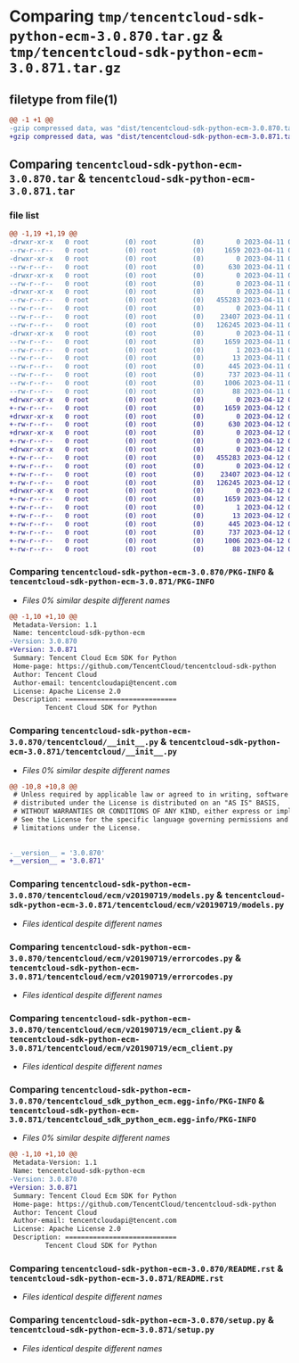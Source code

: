 # Comparing `tmp/tencentcloud-sdk-python-ecm-3.0.870.tar.gz` & `tmp/tencentcloud-sdk-python-ecm-3.0.871.tar.gz`

## filetype from file(1)

```diff
@@ -1 +1 @@
-gzip compressed data, was "dist/tencentcloud-sdk-python-ecm-3.0.870.tar", last modified: Tue Apr 11 03:37:58 2023, max compression
+gzip compressed data, was "dist/tencentcloud-sdk-python-ecm-3.0.871.tar", last modified: Wed Apr 12 00:23:47 2023, max compression
```

## Comparing `tencentcloud-sdk-python-ecm-3.0.870.tar` & `tencentcloud-sdk-python-ecm-3.0.871.tar`

### file list

```diff
@@ -1,19 +1,19 @@
-drwxr-xr-x   0 root         (0) root         (0)        0 2023-04-11 03:37:58.000000 tencentcloud-sdk-python-ecm-3.0.870/
--rw-r--r--   0 root         (0) root         (0)     1659 2023-04-11 03:37:58.000000 tencentcloud-sdk-python-ecm-3.0.870/PKG-INFO
-drwxr-xr-x   0 root         (0) root         (0)        0 2023-04-11 03:37:58.000000 tencentcloud-sdk-python-ecm-3.0.870/tencentcloud/
--rw-r--r--   0 root         (0) root         (0)      630 2023-04-11 03:37:58.000000 tencentcloud-sdk-python-ecm-3.0.870/tencentcloud/__init__.py
-drwxr-xr-x   0 root         (0) root         (0)        0 2023-04-11 03:37:58.000000 tencentcloud-sdk-python-ecm-3.0.870/tencentcloud/ecm/
--rw-r--r--   0 root         (0) root         (0)        0 2023-04-11 03:37:58.000000 tencentcloud-sdk-python-ecm-3.0.870/tencentcloud/ecm/__init__.py
-drwxr-xr-x   0 root         (0) root         (0)        0 2023-04-11 03:37:58.000000 tencentcloud-sdk-python-ecm-3.0.870/tencentcloud/ecm/v20190719/
--rw-r--r--   0 root         (0) root         (0)   455283 2023-04-11 03:37:58.000000 tencentcloud-sdk-python-ecm-3.0.870/tencentcloud/ecm/v20190719/models.py
--rw-r--r--   0 root         (0) root         (0)        0 2023-04-11 03:37:58.000000 tencentcloud-sdk-python-ecm-3.0.870/tencentcloud/ecm/v20190719/__init__.py
--rw-r--r--   0 root         (0) root         (0)    23407 2023-04-11 03:37:58.000000 tencentcloud-sdk-python-ecm-3.0.870/tencentcloud/ecm/v20190719/errorcodes.py
--rw-r--r--   0 root         (0) root         (0)   126245 2023-04-11 03:37:58.000000 tencentcloud-sdk-python-ecm-3.0.870/tencentcloud/ecm/v20190719/ecm_client.py
-drwxr-xr-x   0 root         (0) root         (0)        0 2023-04-11 03:37:58.000000 tencentcloud-sdk-python-ecm-3.0.870/tencentcloud_sdk_python_ecm.egg-info/
--rw-r--r--   0 root         (0) root         (0)     1659 2023-04-11 03:37:58.000000 tencentcloud-sdk-python-ecm-3.0.870/tencentcloud_sdk_python_ecm.egg-info/PKG-INFO
--rw-r--r--   0 root         (0) root         (0)        1 2023-04-11 03:37:58.000000 tencentcloud-sdk-python-ecm-3.0.870/tencentcloud_sdk_python_ecm.egg-info/dependency_links.txt
--rw-r--r--   0 root         (0) root         (0)       13 2023-04-11 03:37:58.000000 tencentcloud-sdk-python-ecm-3.0.870/tencentcloud_sdk_python_ecm.egg-info/top_level.txt
--rw-r--r--   0 root         (0) root         (0)      445 2023-04-11 03:37:58.000000 tencentcloud-sdk-python-ecm-3.0.870/tencentcloud_sdk_python_ecm.egg-info/SOURCES.txt
--rw-r--r--   0 root         (0) root         (0)      737 2023-04-11 03:37:58.000000 tencentcloud-sdk-python-ecm-3.0.870/README.rst
--rw-r--r--   0 root         (0) root         (0)     1006 2023-04-11 03:37:58.000000 tencentcloud-sdk-python-ecm-3.0.870/setup.py
--rw-r--r--   0 root         (0) root         (0)       88 2023-04-11 03:37:58.000000 tencentcloud-sdk-python-ecm-3.0.870/setup.cfg
+drwxr-xr-x   0 root         (0) root         (0)        0 2023-04-12 00:23:47.000000 tencentcloud-sdk-python-ecm-3.0.871/
+-rw-r--r--   0 root         (0) root         (0)     1659 2023-04-12 00:23:47.000000 tencentcloud-sdk-python-ecm-3.0.871/PKG-INFO
+drwxr-xr-x   0 root         (0) root         (0)        0 2023-04-12 00:23:47.000000 tencentcloud-sdk-python-ecm-3.0.871/tencentcloud/
+-rw-r--r--   0 root         (0) root         (0)      630 2023-04-12 00:23:47.000000 tencentcloud-sdk-python-ecm-3.0.871/tencentcloud/__init__.py
+drwxr-xr-x   0 root         (0) root         (0)        0 2023-04-12 00:23:47.000000 tencentcloud-sdk-python-ecm-3.0.871/tencentcloud/ecm/
+-rw-r--r--   0 root         (0) root         (0)        0 2023-04-12 00:23:47.000000 tencentcloud-sdk-python-ecm-3.0.871/tencentcloud/ecm/__init__.py
+drwxr-xr-x   0 root         (0) root         (0)        0 2023-04-12 00:23:47.000000 tencentcloud-sdk-python-ecm-3.0.871/tencentcloud/ecm/v20190719/
+-rw-r--r--   0 root         (0) root         (0)   455283 2023-04-12 00:23:47.000000 tencentcloud-sdk-python-ecm-3.0.871/tencentcloud/ecm/v20190719/models.py
+-rw-r--r--   0 root         (0) root         (0)        0 2023-04-12 00:23:47.000000 tencentcloud-sdk-python-ecm-3.0.871/tencentcloud/ecm/v20190719/__init__.py
+-rw-r--r--   0 root         (0) root         (0)    23407 2023-04-12 00:23:47.000000 tencentcloud-sdk-python-ecm-3.0.871/tencentcloud/ecm/v20190719/errorcodes.py
+-rw-r--r--   0 root         (0) root         (0)   126245 2023-04-12 00:23:47.000000 tencentcloud-sdk-python-ecm-3.0.871/tencentcloud/ecm/v20190719/ecm_client.py
+drwxr-xr-x   0 root         (0) root         (0)        0 2023-04-12 00:23:47.000000 tencentcloud-sdk-python-ecm-3.0.871/tencentcloud_sdk_python_ecm.egg-info/
+-rw-r--r--   0 root         (0) root         (0)     1659 2023-04-12 00:23:47.000000 tencentcloud-sdk-python-ecm-3.0.871/tencentcloud_sdk_python_ecm.egg-info/PKG-INFO
+-rw-r--r--   0 root         (0) root         (0)        1 2023-04-12 00:23:47.000000 tencentcloud-sdk-python-ecm-3.0.871/tencentcloud_sdk_python_ecm.egg-info/dependency_links.txt
+-rw-r--r--   0 root         (0) root         (0)       13 2023-04-12 00:23:47.000000 tencentcloud-sdk-python-ecm-3.0.871/tencentcloud_sdk_python_ecm.egg-info/top_level.txt
+-rw-r--r--   0 root         (0) root         (0)      445 2023-04-12 00:23:47.000000 tencentcloud-sdk-python-ecm-3.0.871/tencentcloud_sdk_python_ecm.egg-info/SOURCES.txt
+-rw-r--r--   0 root         (0) root         (0)      737 2023-04-12 00:23:47.000000 tencentcloud-sdk-python-ecm-3.0.871/README.rst
+-rw-r--r--   0 root         (0) root         (0)     1006 2023-04-12 00:23:47.000000 tencentcloud-sdk-python-ecm-3.0.871/setup.py
+-rw-r--r--   0 root         (0) root         (0)       88 2023-04-12 00:23:47.000000 tencentcloud-sdk-python-ecm-3.0.871/setup.cfg
```

### Comparing `tencentcloud-sdk-python-ecm-3.0.870/PKG-INFO` & `tencentcloud-sdk-python-ecm-3.0.871/PKG-INFO`

 * *Files 0% similar despite different names*

```diff
@@ -1,10 +1,10 @@
 Metadata-Version: 1.1
 Name: tencentcloud-sdk-python-ecm
-Version: 3.0.870
+Version: 3.0.871
 Summary: Tencent Cloud Ecm SDK for Python
 Home-page: https://github.com/TencentCloud/tencentcloud-sdk-python
 Author: Tencent Cloud
 Author-email: tencentcloudapi@tencent.com
 License: Apache License 2.0
 Description: ============================
         Tencent Cloud SDK for Python
```

### Comparing `tencentcloud-sdk-python-ecm-3.0.870/tencentcloud/__init__.py` & `tencentcloud-sdk-python-ecm-3.0.871/tencentcloud/__init__.py`

 * *Files 0% similar despite different names*

```diff
@@ -10,8 +10,8 @@
 # Unless required by applicable law or agreed to in writing, software
 # distributed under the License is distributed on an "AS IS" BASIS,
 # WITHOUT WARRANTIES OR CONDITIONS OF ANY KIND, either express or implied.
 # See the License for the specific language governing permissions and
 # limitations under the License.
 
 
-__version__ = '3.0.870'
+__version__ = '3.0.871'
```

### Comparing `tencentcloud-sdk-python-ecm-3.0.870/tencentcloud/ecm/v20190719/models.py` & `tencentcloud-sdk-python-ecm-3.0.871/tencentcloud/ecm/v20190719/models.py`

 * *Files identical despite different names*

### Comparing `tencentcloud-sdk-python-ecm-3.0.870/tencentcloud/ecm/v20190719/errorcodes.py` & `tencentcloud-sdk-python-ecm-3.0.871/tencentcloud/ecm/v20190719/errorcodes.py`

 * *Files identical despite different names*

### Comparing `tencentcloud-sdk-python-ecm-3.0.870/tencentcloud/ecm/v20190719/ecm_client.py` & `tencentcloud-sdk-python-ecm-3.0.871/tencentcloud/ecm/v20190719/ecm_client.py`

 * *Files identical despite different names*

### Comparing `tencentcloud-sdk-python-ecm-3.0.870/tencentcloud_sdk_python_ecm.egg-info/PKG-INFO` & `tencentcloud-sdk-python-ecm-3.0.871/tencentcloud_sdk_python_ecm.egg-info/PKG-INFO`

 * *Files 0% similar despite different names*

```diff
@@ -1,10 +1,10 @@
 Metadata-Version: 1.1
 Name: tencentcloud-sdk-python-ecm
-Version: 3.0.870
+Version: 3.0.871
 Summary: Tencent Cloud Ecm SDK for Python
 Home-page: https://github.com/TencentCloud/tencentcloud-sdk-python
 Author: Tencent Cloud
 Author-email: tencentcloudapi@tencent.com
 License: Apache License 2.0
 Description: ============================
         Tencent Cloud SDK for Python
```

### Comparing `tencentcloud-sdk-python-ecm-3.0.870/README.rst` & `tencentcloud-sdk-python-ecm-3.0.871/README.rst`

 * *Files identical despite different names*

### Comparing `tencentcloud-sdk-python-ecm-3.0.870/setup.py` & `tencentcloud-sdk-python-ecm-3.0.871/setup.py`

 * *Files identical despite different names*

